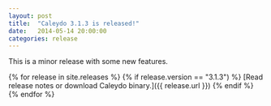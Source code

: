 ```yaml
---
layout: post
title:  "Caleydo 3.1.3 is released!"
date:   2014-05-14 20:00:00
categories: release
---
```


This is a minor release with some new features. 

{% for release in site.releases %}
{% if release.version == "3.1.3") %}
[Read release notes or download Caleydo binary.]({{ release.url }})
{% endif %}
{% endfor %}